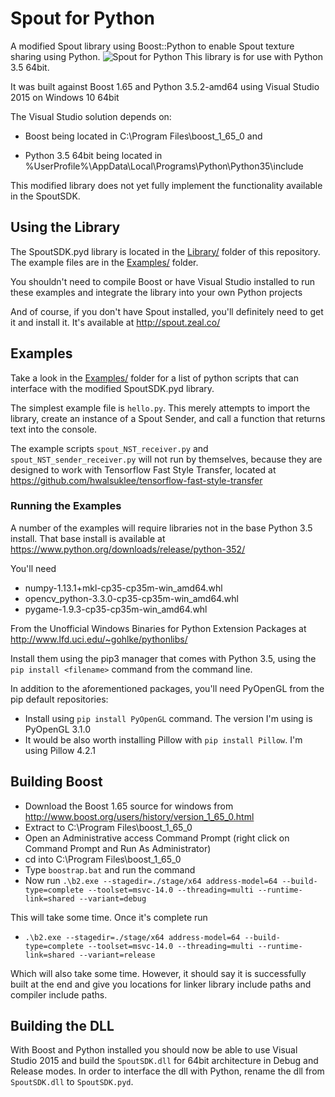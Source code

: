 # Spout for Python
A modified Spout library using Boost::Python to enable Spout texture sharing using Python.
![Spout for Python](https://raw.githubusercontent.com/spiraltechnica/Spout-for-Python/master/Images/neural%20style%20resolume.png)
This library is for use with Python 3.5 64bit. 

It was built against Boost 1.65 and Python 3.5.2-amd64 using Visual Studio 2015 on Windows 10 64bit

The Visual Studio solution depends on:

- Boost being located in C:\Program Files\boost_1_65_0 and

- Python 3.5 64bit being located in %UserProfile%\AppData\Local\Programs\Python\Python35\include 

This modified library does not yet fully implement the functionality available in the SpoutSDK. 

## Using the Library
The SpoutSDK.pyd library is located in the [Library/](Library/) folder of this repository. The example files are in the [Examples/](Examples/) folder. 

You shouldn't need to compile Boost or have Visual Studio installed to run these examples and integrate the library into your own Python projects

And of course, if you don't have Spout installed, you'll definitely need to get it and install it. It's available at http://spout.zeal.co/

## Examples


Take a look in the [Examples/](Examples/) folder for a list of python scripts that can interface with the modified SpoutSDK.pyd library.

The simplest example file is ```hello.py```. This merely attempts to import the library, create an instance of a Spout Sender, and call a function that returns text into the console. 

The example scripts ```spout_NST_receiver.py``` and ```spout_NST_sender_receiver.py``` will not run by themselves, because they are designed to work with Tensorflow Fast Style Transfer, located at https://github.com/hwalsuklee/tensorflow-fast-style-transfer

### Running the Examples

A number of the examples will require libraries not in the base Python 3.5 install. That base install is available at https://www.python.org/downloads/release/python-352/

You'll need
- numpy-1.13.1+mkl-cp35-cp35m-win_amd64.whl
- opencv_python-3.3.0-cp35-cp35m-win_amd64.whl
- pygame-1.9.3-cp35-cp35m-win_amd64.whl

From the Unofficial Windows Binaries for Python Extension Packages at http://www.lfd.uci.edu/~gohlke/pythonlibs/ 

Install them using the pip3 manager that comes with Python 3.5, using the ```pip install <filename>``` command from the command line.

In addition to the aforementioned packages, you'll need PyOpenGL from the pip default repositories:
- Install using ```pip install PyOpenGL``` command. The version I'm using is PyOpenGL 3.1.0
- It would be also worth installing Pillow with ```pip install Pillow```. I'm using Pillow 4.2.1

## Building Boost
- Download the Boost 1.65 source for windows from http://www.boost.org/users/history/version_1_65_0.html
- Extract to C:\Program Files\boost_1_65_0
- Open an Administrative access Command Prompt (right click on Command Prompt and Run As Administrator)
- cd into C:\Program Files\boost_1_65_0
- Type ```boostrap.bat``` and run the command
- Now run ```.\b2.exe --stagedir=./stage/x64 address-model=64 --build-type=complete --toolset=msvc-14.0 --threading=multi --runtime-link=shared --variant=debug```

This will take some time. Once it's complete run 
- ```.\b2.exe --stagedir=./stage/x64 address-model=64 --build-type=complete --toolset=msvc-14.0 --threading=multi --runtime-link=shared --variant=release```

Which will also take some time. However, it should say it is successfully built at the end and give you locations for linker library include paths and compiler include paths.

## Building the DLL

With Boost and Python installed you should now be able to use Visual Studio 2015 and build the ```SpoutSDK.dll``` for 64bit architecture in Debug and Release modes. In order to interface the dll with Python, rename the dll from ```SpoutSDK.dll``` to ```SpoutSDK.pyd```.
